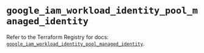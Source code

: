 # `google_iam_workload_identity_pool_managed_identity`

Refer to the Terraform Registry for docs: [`google_iam_workload_identity_pool_managed_identity`](https://registry.terraform.io/providers/hashicorp/google-beta/6.49.3/docs/resources/google_iam_workload_identity_pool_managed_identity).
